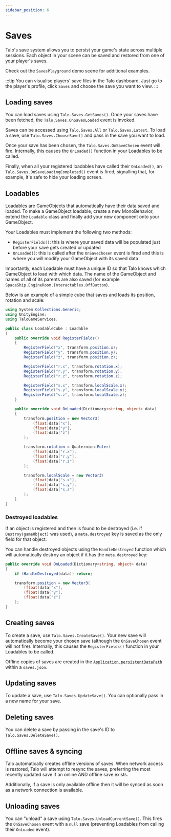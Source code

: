 ```yaml
---
sidebar_position: 6
---
```


# Saves

Talo's save system allows you to persist your game's state across multiple sessions. Each object in your scene can be saved and restored from one of your player's saves.

Check out the `SavesPlayground` demo scene for additional examples.

:::tip
You can visualise players' save files in the Talo dashboard. Just go to the player's profile, click `Saves` and choose the save you want to view.
:::

## Loading saves

You can load saves using `Talo.Saves.GetSaves()`. Once your saves have been fetched, the `Talo.Saves.OnSavesLoaded` event is invoked.

Saves can be accessed using `Talo.Saves.All` or `Talo.Saves.Latest`. To load a save, use `Talo.Saves.ChooseSave()` and pass in the save you want to load.

Once your save has been chosen, the `Talo.Saves.OnSaveChosen` event will fire. Internally, this causes the `OnLoaded()` function in your Loadables to be called.

Finally, when all your registered loadables have called their `OnLoaded()`, an `Talo.Saves.OnSaveLoadingCompleted()` event is fired, signalling that, for example, it's safe to hide your loading screen.

## Loadables

Loadables are GameObjects that automatically have their data saved and loaded. To make a GameObject loadable, create a new MonoBehavior, extend the `Loadable` class and finally add your new component onto your GameObject.

Your Loadables must implement the following two methods:
- `RegisterFields()`: this is where your saved data will be populated just before your save gets created or updated
- `OnLoaded()`: this is called after the `OnSaveChosen` event is fired and this is where you will modify your GameObject with its saved data

Importantly, each Loadable must have a unique ID so that Talo knows which GameObject to load with which data. The name of the GameObject and names of all of its parents are also saved (for example `SpaceShip.EngineRoom.Interactables.OffButton`).

Below is an example of a simple cube that saves and loads its position, rotation and scale:

```csharp title="LoadableCube.cs"
using System.Collections.Generic;
using UnityEngine;
using TaloGameServices;

public class LoadableCube : Loadable
{
    public override void RegisterFields()
    {
        RegisterField("x", transform.position.x);
        RegisterField("y", transform.position.y);
        RegisterField("z", transform.position.z);

        RegisterField("r.x", transform.rotation.x);
        RegisterField("r.y", transform.rotation.y);
        RegisterField("r.z", transform.rotation.z);

        RegisterField("s.x", transform.localScale.x);
        RegisterField("s.y", transform.localScale.y);
        RegisterField("s.z", transform.localScale.z);
    }

    public override void OnLoaded(Dictionary<string, object> data)
    {
        transform.position = new Vector3(
            (float)data["x"],
            (float)data["y"],
            (float)data["z"]
        );

        transform.rotation = Quaternion.Euler(
            (float)data["r.x"],
            (float)data["r.y"],
            (float)data["r.z"]
        );

        transform.localScale = new Vector3(
            (float)data["s.x"],
            (float)data["s.y"],
            (float)data["s.z"]
        );
    }
}
```

### Destroyed loadables

If an object is registered and then is found to be destroyed (i.e. if `Destroy(gameObject)` was used), a `meta.destroyed` key is saved as the only field for that object.

You can handle destroyed objects using the `HandleDestroyed` function which will automatically destroy an object if it has the `meta.destroyed` key:

```csharp
public override void OnLoaded(Dictionary<string, object> data)
{
    if (HandleDestroyed(data)) return;

    transform.position = new Vector3(
        (float)data["x"],
        (float)data["y"],
        (float)data["z"]
    );
}
```

## Creating saves

To create a save, use `Talo.Saves.CreateSave()`. Your new save will automatically become your chosen save (although the `OnSaveChosen` event will not fire). Internally, this causes the `RegisterFields()` function in your Loadables to be called.

Offline copies of saves are created in the [`Application.persistentDataPath`](https://docs.unity3d.com/ScriptReference/Application-persistentDataPath.html) within a `saves.json`.

## Updating saves

To update a save, use `Talo.Saves.UpdateSave()`. You can optionally pass in a new name for your save.

## Deleting saves

You can delete a save by passing in the save's ID to `Talo.Saves.DeleteSave()`.

## Offline saves & syncing

Talo automatically creates offline versions of saves. When network access is restored, Talo will attempt to resync the saves, preferring the most recently updated save if an online AND offline save exists.

Additionally, if a save is only available offline then it will be synced as soon as a network connection is available.

## Unloading saves

You can "unload" a save using `Talo.Saves.UnloadCurrentSave()`. This fires the `OnSaveChosen` event with a `null` save (preventing Loadables from calling their `OnLoaded` event).
